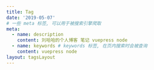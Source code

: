 ```yaml
---
title: Tag
date: '2019-05-07'
# 一些 meta 标签, 可以用于被搜索引擎爬取
meta:
  - name: description
    content: 刘哈哈的个人博客 笔记 vuepress node 
  - name: keywords # keywords 标签, 在页内搜索时会被查询
    content: vuepress node
layout: tagsLayout
---
```


